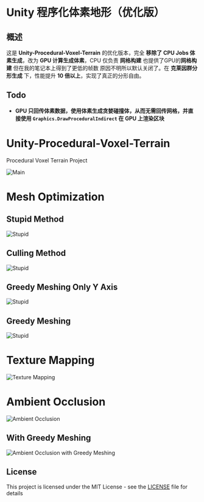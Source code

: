 # Unity 程序化体素地形（优化版）

## 概述
这是 **Unity-Procedural-Voxel-Terrain** 的优化版本，完全 **移除了 CPU Jobs 体素生成**，改为 **GPU 计算生成体素**，CPU 仅负责 **网格构建** 也提供了GPU的**网格构建** 但在我的笔记本上得到了更低的帧数 原因不明所以默认关闭了。在 **克莱因群分形生成** 下，性能提升 **10 倍以上**，实现了真正的分形自由。

## Todo
- **GPU 只回传体素数据，使用体素生成贪婪碰撞体，从而无需回传网格，并直接使用 `Graphics.DrawProceduralIndirect` 在 GPU 上渲染区块**

# Unity-Procedural-Voxel-Terrain

Procedural Voxel Terrain Project

![Main](./images/main.png)

# Mesh Optimization

## Stupid Method

![Stupid](./images/stupid.png)

## Culling Method

![Stupid](./images/culling.png)

## Greedy Meshing Only Y Axis

![Stupid](./images/greedy_meshing_only_y.png)

## Greedy Meshing

![Stupid](./images/greedy_meshing.png)

# Texture Mapping

![Texture Mapping](./images/texturing.png)

# Ambient Occlusion

![Ambient Occlusion](./images/ambient_occlusion.png)

## With Greedy Meshing

![Ambient Occlusion with Greedy Meshing](./images/ambient_occlusion_with_greedy_meshing.png)

## License

This project is licensed under the MIT License - see the [LICENSE](LICENSE) file for details
